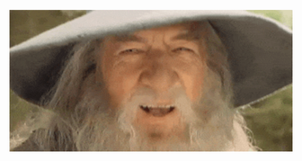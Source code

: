 <p align="center">
	<img src="https://github.com/filipesilvaa/filipesilvaa/blob/master/assets/gandalf.gif" width=600>
</p>